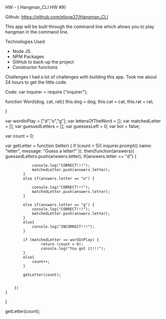 HW - { Hangman_CLI HW #9}

Github: https://github.com/elioye27/Hangman_CLI

This app will be built through the command line which allows you to play hangman in the command line.

Technologies Used
* Node JS
* NPM Packages 
* GitHub to back-up the project
* Constructor functions

Challenges
I had a lot of challenges with building this app. Took me about 24 hours to get the little code.

Code:
var inquirer = require ("inquirer");

function Word(dog, cat, rat){
	this.dog = dog;
	this.cat = cat;
	this.rat = rat;
	

}

var wordInPlay = ["d","o","g"];
var lettersOfTheWord = [];
var matchedLetter = [];
var guessedLetters = [];
var guessesLeft = 0;
var bol = false;

var count = 0;



var getLetter = function (letter) {
	if (count < 5){
		inquirer.prompt({
			name: "letter",
			message: "Guess a letter!"
		}). then(function(answers){
			guessedLetters.push(answers.letter);
			if(answers.letter == "d") {
				
				console.log("CORRECT!!!");
				matchedLetter.push(answers.letter);
			}
			else if(answers.letter == "o") {
				
				console.log("CORRECT!!!");
				matchedLetter.push(answers.letter);
			}
			
			else if(answers.letter == "g") {
				console.log("CORRECT!!!");
				matchedLetter.push(answers.letter);
			}
			else{
				console.log("INCORRECT!!!");
			}

			if (matchedLetter == wordInPlay) {
					return (count = 0);
					console.log("You got it!!!");
			}
			else{
				count++;
			}

			getLetter(count);


		})
	}
}

getLetter(count);
